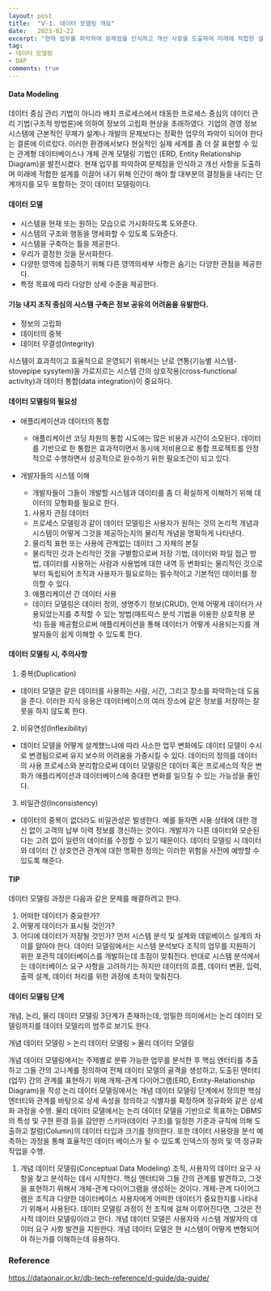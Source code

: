 ```yaml
---
layout: post
title:  "Ⅴ-1. 데이터 모델링 개요"
date:   2023-02-22
excerpt: "현재 업무를 파악하여 문제점을 인식하고 개선 사항을 도출하며 미래에 적합한 설게를 이끌어 내기 위해 인간이 해야 할 대부분의 결정들을 내리는 단계까지를 모두 포함하는 것이 데이터 모델링이다."
tag:
- 데이터 모델링
- DAP
comments: true
---
```

#### Data Modeling
 데이터 중심 관리 기법이 아니라 배치 프로세스에서 태동한 프로세스 중심의 데이터 관리 기법(구조적 방법론)에 의하여 정보의 고립화 현상을 초래하였다. 기업의 경영 정보시스템에 근본적인 무제가 설계나 개발의 문제보다는 정확한 업무의 파악이 되어야 한다는 결론에 이르렀다. 이러한 환경에서보다 현실적인 실제 세계를 좀 더 잘 표현할 수 있는 관계형 데이터베이스나 개체 관계 모델링 기법인 (ERD, Entity Relationship Diagram)을 발전시켰다.
 현재 업무를 파악하여 문제점을 인식하고 개선 사항을 도출하며 미래에 적합한 설게를 이끌어 내기 위해 인간이 해야 할 대부분의 결정들을 내리는 단계까지를 모두 포함하는 것이 데이터 모델링이다.

 #### 데이터 모델
  * 시스템을 현재 또는 원하는 모습으로 가시화하도록 도와준다.
  * 시스템의 구조와 행동을 명세화할 수 있도록 도와준다.
  * 시스템을 구축하는 틀을 제공한다.
  * 우리가 결정한 것을 문서화한다.
  * 다양한 영역에 집중하기 위해 다른 영역의세부 사항은 숨기는 다양한 관점을 제공한다.
  * 특정 목표에 따라 다양한 상세 수준을 제공한다. 

#### 기능 내지 조직 중심의 시스템 구축은 정보 공유의 어려움을 유발한다.
- 정보의 고립화
- 데이터의 중복
- 데이터 무결성(Integrity)

시스템이 효과적이고 효율적으로 운영되기 위해서는 난로 연통(기능별 시스템-stovepipe sysytem)을 가로지르는 시스템 간의 상호작용(cross-functional activity)과 데이터 통합(data integration)이 중요하다.

#### 데이터 모델링의 필요성
* 애플리케이션과 데이터의 통합
  - 애플리케이션 코딩 차원의 통합 시도에는 많은 비용과 시간이 소모된다. 데이터를 기반으로 한 통합은 효과적이면서 동시에 저비용으로 통합 프로젝트를 안정적으로 수행하면서 성공적으로 완수하기 위한 필요조건이 되고 있다.

* 개발자들의 시스템 이해
  - 개발자들이 그들이 개발할 시스템과 데이터를 좀 더 확실하게 이해하기 위해 데이터의 모형화를 필요로 한다.
  1. 사용자 관점 데이터
    - 프로세스 모델링과 같이 데이터 모델링은 사용자가 원하는 것의 논리적 개념과 시스템이 어떻게 그것을 제공하는지의 물리적 개념을 명확하게 나타낸다.
  2. 물리적 표현 또는 사용에 관계없는 데이터 그 자체의 본질
    - 물리적인 것과 논리적인 것을 구별함으로써 저장 기법, 데이터와 파일 접근 방법, 데이터를 사용하는 사람과 사용법에 대한 내역 등 변화되는 물리적인 것으로부터 독립되어 조직과 사용자가 필요로하는 필수적이고 기본적인 데이터를 정의할 수 있다.
  3. 애플리케이션 간 데이터 사용
    - 데이터 모델링은 데이터 정의, 생명주기 정보(CRUD), 언제 어떻게 데이터가 사용되었는지를 추적할 수 있는 방법(매트릭스 분석 기법을 이용한 상호작용 분석) 등을 제공함으로써 애플리케이션을 통해 데이터가 어떻게 사용되는지를 개발자들이 쉽게 이해할 수 있도록 한다.

#### 데이터 모델링 시, 주의사항
1. 중복(Duplication)
  - 데이터 모델은 같은 데이터를 사용하는 사람, 시간, 그리고 장소를 파악하는데 도움을 준다. 이러한 지식 응용은 데이터베이스의 여러 장소에 같은 정보를 저장하는 잘못을 하지 않도록 한다.
2. 비유연성(Inflexibility)
  - 데이터 모델을 어떻게 설계했느냐에 따라 사소한 업무 변화에도 데이터 모델이 수시로 변경됨으로써 유지 보수의 어려움을 가중시킬 수 있다. 데이터의 정의를 데이터의 사용 프로세스와 분리함으로써 데이터 모델링은 데이터 혹은 프로세스의 작은 변화가 애플리케이션과 데이터베이스에 중대한 변화를 일으킬 수 있는 가능성을 줄인다.
3. 비일관성(Inconsistency) 
  - 데이터의 중복이 없더라도 비일관성은 발생한다. 예를 들자면 시용 상태에 대한 갱신 없이 고객의 납부 이력 정보를 갱신하는 것이다. 개발자가 다른 데이터와 모순된다는 고려 없이 일련의 데이터를 수정할 수 있기 때문이다. 데이터 모델링 시 데이터와 데이터 간 상호연관 관계에 대한 명확한 정의는 이러한 위험을 사전에 예방할 수 있도록 해준다. 

#### TIP
데이터 모델링 과정은 다음과 같은 문제를 해결하려고 한다.
1. 어떠한 데이터가 중요한가?
2. 어떻게 데이터가 표시될 것인가?
3. 어디에 데이터가 저장될 것인가?
먼저 시스템 분석 및 설계와 데잍베이스 설계의 차이를 알아야 한다. 데이터 모델링에서는 시스템 분석보다 조직의 업무를 지원하기 위한 포관적 데이터베이스를 개발하는데 초점이 맞춰진다. 반대로 시스템 분석에서는 데이터베이스 요구 사항을 고려하기는 하지만 데이터의 흐름, 데이터 변환, 입력, 출력 설계, 데이터 처리를 위한 과정에 초저이 맞춰진다.

#### 데이터 모델링 단계
개념, 논리, 물리 데이터 모델링 3단계가 존재하는데, 엄밀한 의미에서는 논리 데이터 모델링까지를 데이터 모델리의 범주로 보기도 한다.

개념 데이터 모델링 > 논리 데이터 모델링 > 물리 데이터 모델링

개념 데이터 모델링에서는 주제별로 분류 가능한 업무를 분석한 후 핵심 엔터티를 추출하고 그들 간의 고나계를 정의하여 전체 데이터 모델의 골격을 생성하고, 도출된 엔터티(업무) 간의 관계를 표현하기 위해 개체-관계 다이어그램(ERD, Entity-Relationship Diagram)을 작성
논리 데이터 모델링에서는 개념 데이터 모델링 단계에서 정의한 핵심 엔터티와 관계를 바탕으로 상세 속성을 정의하고 식별자를 확정하며 정규화와 같은 상세화 과정을 수행. 
물리 데이터 모델에서는 논리 데이터 모델을 기반으로 목표하는 DBMS의 특성 및 구현 환경 등을 감안한 스키마(데이터 구조)를 일정한 기준과 규칙에 의해 도출하고 칼럼(Column)의 데이터 타입과 크기를 정의한다. 또한 데이터 사용량을 분석 예측하는 과정을 통해 효율적인 데이터 베이스가 될 수 있도록 인덱스의 정의 및 역 정규화 작업을 수행.
1. 개념 데이터 모델링(Conceptual Data Modeling)
조직, 사용자의 데이터 요구 사항을 찾고 분석하는 데서 시작한다. 핵심 엔터티와 그들 간의 관계를 발견하고, 그것을 표현하기 위해서 개체-관계 다이어그램을 생성하는 것이다. 개체-관계 다이어그램은 조직과 다양한 데이터베이스 사용자에게 어떠한 데이터가 중요한지를 나타내기 위해서 사용된다. 데이터 모델링 과정이 전 조직에 걸쳐 이루어진다면, 그것은 전사적 데이터 모델링이라고 한다.
  개념 데이터 모델은 사용자와 시스템 개발자의 데이터 요구 사항 발견을 지원한다. 
  개념 데이터 모델은 현 시스템이 어떻게 변형되어야 하는가를 이해하는데 유용하다. 



### Reference
https://dataonair.or.kr/db-tech-reference/d-guide/da-guide/

<!-- Reference

## HTML Elements

Below is just about everything you'll need to style in the theme. Check the source code to see the many embedded elements within paragraphs.

# Heading 1

## Heading 2

### Heading 3

#### Heading 4

##### Heading 5

###### Heading 6

### Body text

Lorem ipsum dolor sit amet, test link adipiscing elit. **This is strong**. Nullam dignissim convallis est. Quisque aliquam.

![Smithsonian Image](https://mmistakes.github.io/minimal-mistakes/images/3953273590_704e3899d5_m.jpg)
{: .image-right}

*This is emphasized*. Donec faucibus. Nunc iaculis suscipit dui. 53 = 125. Water is H2O. Nam sit amet sem. Aliquam libero nisi, imperdiet at, tincidunt nec, gravida vehicula, nisl. The New York Times (That’s a citation). Underline.Maecenas ornare tortor. Donec sed tellus eget sapien fringilla nonummy. Mauris a ante. Suspendisse quam sem, consequat at, commodo vitae, feugiat in, nunc. Morbi imperdiet augue quis tellus.

HTML and CSS are our tools. Mauris a ante. Suspendisse quam sem, consequat at, commodo vitae, feugiat in, nunc. Morbi imperdiet augue quis tellus. Praesent mattis, massa quis luctus fermentum, turpis mi volutpat justo, eu volutpat enim diam eget metus.

### Blockquotes

> Lorem ipsum dolor sit amet, test link adipiscing elit. Nullam dignissim convallis est. Quisque aliquam.

## List Types

### Ordered Lists

1. Item one
   1. sub item one
   2. sub item two
   3. sub item three
2. Item two

### Unordered Lists

* Item one
* Item two
* Item three

## Tables

| Header1 | Header2 | Header3 |
|:--------|:-------:|--------:|
| cell1   | cell2   | cell3   |
| cell4   | cell5   | cell6   |
|----
| cell1   | cell2   | cell3   |
| cell4   | cell5   | cell6   |
|=====
| Foot1   | Foot2   | Foot3
{: rules="groups"}

## Code Snippets

{% highlight css %}
#container {
  float: left;
  margin: 0 -240px 0 0;
  width: 100%;
}
{% endhighlight %}

## Buttons

Make any link standout more when applying the `.btn` class.

{% highlight html %}
<a href="#" class="btn btn-success">Success Button</a>
{% endhighlight %}

<div markdown="0"><a href="#" class="btn">Primary Button</a></div>
<div markdown="0"><a href="#" class="btn btn-success">Success Button</a></div>
<div markdown="0"><a href="#" class="btn btn-warning">Warning Button</a></div>
<div markdown="0"><a href="#" class="btn btn-danger">Danger Button</a></div>
<div markdown="0"><a href="#" class="btn btn-info">Info Button</a></div>

## KBD

You can also use `<kbd>` tag for keyboard buttons.

{% highlight html %}
<kbd>W</kbd><kbd>A</kbd><kbd>S</kbd><kbd>D</kbd>
{% endhighlight %}

Press <kbd>W</kbd><kbd>A</kbd><kbd>S</kbd><kbd>D</kbd> to move your car. **Midtown Maddness!!**

## Notices

**Watch out!** You can also add notices by appending `{: .notice}` to a paragraph.
{: .notice} 
-->
